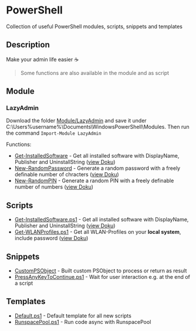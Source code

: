# PowerShell
Collection of useful PowerShell modules, scripts, snippets and templates

## Description

Make your admin life easier :coffee:

>Some functions are also available in the module and as script

## Module

### LazyAdmin

Download the folder [Module/LazyAdmin](Module/LazyAdmin) and save it under C:\Users\%username%\Documents\WindowsPowerShell\Modules. Then run the command `Import-Module LazyAdmin`

Functions:

* [Get-InstalledSoftware](Module/LazyAdmin/Get-InstalledSoftware.ps1) - Get all installed software with DisplayName, Publisher and UninstallString ([view Doku](Module/LazyAdmin/Get-InstalledSoftware.README.md))
* [New-RandomPassword](Module/LazyAdmin/New-RandomPassword.ps1) - Generate a random password with a freely definable number of chracters ([view Doku](Module/LazyAdmin/New-RandomPassword.README.md))
* [New-RandomPIN](Module/LazyAdmin/New-RandomPIN.ps1) - Generate a random PIN with a freely definable number of numbers ([view Doku](Module/LazyAdmin/New-RandomPIN.README.md))

## Scripts

* [Get-InstalledSoftware.ps1](Scripts/Get-InstalledSoftware.ps1) - Get all installed software with DisplayName, Publisher and UninstallString ([view Doku](Scripts/Get-InstalledSoftware.README.md))
* [Get-WLANProfiles.ps1](Scripts/Get-WLANProfiles.ps1) - Get all WLAN-Profiles on your **local system**, include password ([view Doku](Scripts/Get-WLANProfiles.README.md))

## Snippets

* [CustomPSObject](Snippets/CustomPSObject.ps1) - Built custom PSObject to process or return as result
* [PressAnyKeyToContinue.ps1](Snippets/PressAnyKeyToContinue.ps1) - Wait for user interaction e.g. at the end of a script

## Templates

* [Default.ps1](Templates/Default.ps1) - Default template for all new scripts
* [RunspacePool.ps1](Templates/RunspacePool.ps1) - Run code async with RunspacePool
